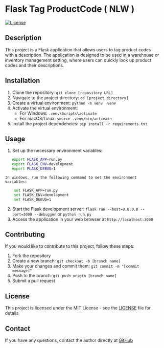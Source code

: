 # Flask Tag ProductCode ( NLW )
[![License](https://img.shields.io/badge/License-MIT-blue.svg)](https://opensource.org/licenses/MIT)

## Description
This project is a Flask application that allows users to tag product codes with a description. The application is designed to be used in a warehouse or inventory management setting, where users can quickly look up product codes and their descriptions.

## Installation
1. Clone the repository: `git clone [repository URL]`
2. Navigate to the project directory: `cd [project directory]`
3. Create a virtual environment: `python -m venv .venv`
4. Activate the virtual environment:
   - For Windows: `.venv\Scripts\activate`
   - For macOS/Linux: `source .venv/bin/activate`
5. Install the project dependencies: `pip install -r requirements.txt`

## Usage
1. Set up the necessary environment variables:
```bash
   export FLASK_APP=run.py
   export FLASK_ENV=development
   export FLASK_DEBUG=1
```
    In windows, run the following command to set the environment variables:
```bash
    set FLASK_APP=run.py
    set FLASK_ENV=development
    set FLASK_DEBUG=1
```
2. Start the Flask development server: `flask run --host=0.0.0.0 --port=3000 --debugger` or `python run.py`
3. Access the application in your web browser at `http://localhost:3000`

## Contributing
If you would like to contribute to this project, follow these steps:
1. Fork the repository
2. Create a new branch: `git checkout -b [branch name]`
3. Make your changes and commit them: `git commit -m "[commit message]"`
4. Push to the branch: `git push origin [branch name]`
5. Submit a pull request

## License
This project is licensed under the MIT License - see the [LICENSE](LICENSE) file for details

## Contact
If you have any questions, contact the author directly at [GitHub](https://github.com/eduardolirainfo/)
```


